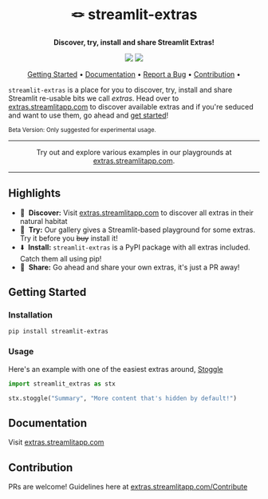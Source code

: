 <!-- markdownlint-disable MD033 MD041 -->
<h1 align="center">
    🪢 streamlit-extras
</h1>

<p align="center">
    <strong>Discover, try, install and share Streamlit Extras!</strong>
</p>


<p align="center">
    <a href="https://github.com/streamlit-extras/" title="Python Version"><img src="https://img.shields.io/badge/Python-3.9%2B-blue&style=flat"></a>
    <a href="https://twitter.com/arnaudmiribel" title="Follow on Twitter"><img src="https://img.shields.io/twitter/follow/arnaudmiribel.svg?style=social&label=Follow"></a>
</p>

<p align="center">
  <a href="#getting-started">Getting Started</a> •
  <a href="#documentation">Documentation</a> •
  <!-- <a href="#support--feedback">Support</a> • -->
  <a href="https://github.com/arnaudmiribel/streamlit-extras/issues/new?labels=bug&template=01_bug-report.md">Report a Bug</a> •
  <a href="#contribution">Contribution</a> •
</p>

`streamlit-extras` is a place for you to discover, try, install and share Streamlit re-usable bits we call <i>extras</i>. Head over to <a href="extras.streamlitapp.com">extras.streamlitapp.com</a> to discover available extras and if you're seduced and want to use them, go ahead and <a href="#getting-started">get started</a>!

<sup>Beta Version: Only suggested for experimental usage.</sup>


---

<p align="center">
     Try out and explore various examples in our playgrounds at <a href="extras.streamlitapp.com">extras.streamlitapp.com</a>.
</p>

---

## Highlights

- 📙&nbsp; <b>Discover:</b> Visit <a href="extras.streamlitapp.com">extras.streamlitapp.com</a> to discover all extras in their natural habitat
- 🛝&nbsp; <b>Try:</b> Our gallery gives a Streamlit-based playground for some extras. Try it before you <strike>buy</strike> install it!
- ⬇️&nbsp; <b>Install:</b> `streamlit-extras` is a PyPI package with all extras included. Catch them all using pip!
- 🫴&nbsp; <b>Share:</b> Go ahead and share your own extras, it's just a PR away!

## Getting Started

### Installation

```
pip install streamlit-extras
```

### Usage

Here's an example with one of the easiest extras around, <a href="extras.streamlitapp.com/Stoggle">Stoggle</a>
```python
import streamlit_extras as stx

stx.stoggle("Summary", "More content that's hidden by default!")
```

## Documentation

Visit <a href="extras.streamlitapp.com">extras.streamlitapp.com</a>

## Contribution

PRs are welcome! Guidelines here at <a href="extras.streamlitapp.com/Contribute">extras.streamlitapp.com/Contribute</a>